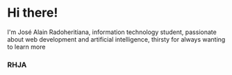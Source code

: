 # Hi there!
I'm José Alain Radoheritiana, information technology student,
passionate about web development and artificial intelligence,
thirsty for always wanting to learn more


### RHJA
